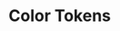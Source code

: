 <script setup>
  import * as tokens from 'https://cdn.jsdelivr.net/npm/olympus-ds-design-tokens@0.0.8/lib/color.js'
  const types = ['Primary', 'Success', 'Warning', 'Danger', 'Neutral']
</script>

# Color Tokens

<ColorPalette 
  v-for="(type, index) in types" 
  :tokens="tokens"
  :key="index" 
  :type="type" 
/>
